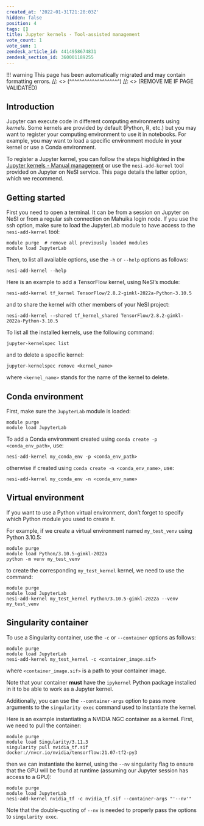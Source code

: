 ```yaml
---
created_at: '2022-01-31T21:28:03Z'
hidden: false
position: 4
tags: []
title: Jupyter kernels - Tool-assisted management
vote_count: 1
vote_sum: 1
zendesk_article_id: 4414958674831
zendesk_section_id: 360001189255
---
```




[//]: <> (REMOVE ME IF PAGE VALIDATED)
[//]: <> (vvvvvvvvvvvvvvvvvvvv)
!!! warning
    This page has been automatically migrated and may contain formatting errors.
[//]: <> (^^^^^^^^^^^^^^^^^^^^)
[//]: <> (REMOVE ME IF PAGE VALIDATED)

## Introduction

Jupyter can execute code in different computing environments using
*kernels*. Some kernels are provided by default (Python, R, etc.) but
you may want to register your computing environment to use it in
notebooks. For example, you may want to load a specific environment
module in your kernel or use a Conda environment.

To register a Jupyter kernel, you can follow the steps highlighted in
the [Jupyter kernels - Manual
management](https://support.nesi.org.nz/hc/en-gb/articles/4414951820559)
or use the `nesi-add-kernel` tool provided on Jupyter on NeSI service.
This page details the latter option, which we recommend.

## Getting started

First you need to open a terminal. It can be from a session on Jupyter
on NeSI or from a regular ssh connection on Mahuika login node. If you
use the ssh option, make sure to load the JupyterLab module to have
access to the `nesi-add-kernel` tool:

``` sl
module purge  # remove all previously loaded modules
module load JupyterLab
```

Then, to list all available options, use the `-h` or `--help` options as
follows:

``` sl
nesi-add-kernel --help
```

Here is an example to add a TensorFlow kernel, using NeSI’s module:

``` sl
nesi-add-kernel tf_kernel TensorFlow/2.8.2-gimkl-2022a-Python-3.10.5
```

and to share the kernel with other members of your NeSI project:

``` sl
nesi-add-kernel --shared tf_kernel_shared TensorFlow/2.8.2-gimkl-2022a-Python-3.10.5
```

To list all the installed kernels, use the following command:

``` sl
jupyter-kernelspec list
```

and to delete a specific kernel:

``` sl
jupyter-kernelspec remove <kernel_name>
```

where `<kernel_name>` stands for the name of the kernel to delete.

## Conda environment

First, make sure the `JupyterLab` module is loaded:

``` sl
module purge
module load JupyterLab
```

To add a Conda environment created using
`conda create -p <conda_env_path>`, use:

``` sl
nesi-add-kernel my_conda_env -p <conda_env_path>
```

otherwise if created using `conda create -n <conda_env_name>`, use:

``` sl
nesi-add-kernel my_conda_env -n <conda_env_name>
```

## Virtual environment

If you want to use a Python virtual environment, don’t forget to specify
which Python module you used to create it.

For example, if we create a virtual environment named `my_test_venv`
using Python 3.10.5:

``` sl
module purge
module load Python/3.10.5-gimkl-2022a
python -m venv my_test_venv
```

to create the corresponding `my_test_kernel` kernel, we need to use the
command:

``` sl
module purge
module load JupyterLab
nesi-add-kernel my_test_kernel Python/3.10.5-gimkl-2022a --venv my_test_venv
```

## Singularity container

To use a Singularity container, use the `-c` or `--container` options as
follows:

``` sl
module purge
module load JupyterLab
nesi-add-kernel my_test_kernel -c <container_image.sif>
```

where `<container_image.sif>` is a path to your container image.

Note that your container **must** have the `ipykernel` Python package
installed in it to be able to work as a Jupyter kernel.

Additionally, you can use the `--container-args` option to pass more
arguments to the `singularity exec` command used to instantiate the
kernel.

Here is an example instantiating a NVIDIA NGC container as a kernel.
First, we need to pull the container:

``` sl
module purge
module load Singularity/3.11.3
singularity pull nvidia_tf.sif docker://nvcr.io/nvidia/tensorflow:21.07-tf2-py3
```

then we can instantiate the kernel, using the `--nv` singularity flag to
ensure that the GPU will be found at runtime (assuming our Jupyter
session has access to a GPU):

``` sl
module purge
module load JupyterLab
nesi-add-kernel nvidia_tf -c nvidia_tf.sif --container-args "'--nv'"
```

Note that the double-quoting of `--nv` is needed to properly pass the
options to `singularity exec`.
